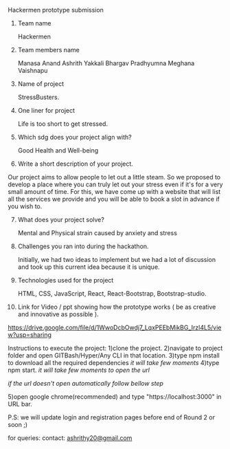Hackermen prototype submission



1. Team name 

   Hackermen

2. Team members name 

   Manasa Anand
   Ashrith Yakkali
   Bhargav Pradhyumna
   Meghana Vaishnapu

3. Name of project

   StressBusters.

4. One liner for project

   Life is too short to get stressed.

5. Which sdg does your project align with? 

   Good Health and Well-being

6. Write a short description of your project.  

Our project aims to allow people to let out a little steam. So we proposed to develop a place where you can truly let out your stress even if it's for a very small amount of time. For this, we have come up with a website that will list all the services we provide and you will be able to book a slot in advance if you wish to.

7. What does your project solve? 

   Mental and Physical strain caused by anxiety and stress

8. Challenges you ran into during the hackathon.  

   Initially, we had two ideas to implement but we had a lot of discussion and took up this current idea because it is unique.

9. Technologies used for the project 

   HTML, CSS, JavaScript, React, React-Bootstrap, Bootstrap-studio.

10. Link for Video / ppt showing how the prototype works ( be as creative and innovative as possible ). 

   https://drive.google.com/file/d/1WwoDcbOwdj7_LqxPEEbMikBG_Irzl4L5/view?usp=sharing
   
   
 Instructions to execute the project:
 1)clone the project.
 2)navigate to project folder and open GITBash/Hyper/Any CLI in that location.
 3)type npm install to download all the required dependencies
 *it will take few moments*
 4)type npm start.
 *it will take few moments to open the url*
 
 *if the url doesn't open automatically follow bellow step*
 
 5)open google chrome(recommended) and type "https://localhost:3000" in URL bar.
 
 P.S: we will update login and registration pages before end of Round 2 or soon ;)
 
 for queries:
 contact: ashrithy20@gmail.com
